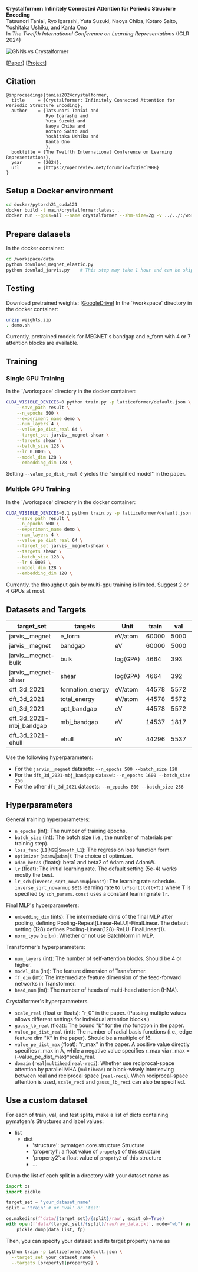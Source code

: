 **Crystalformer: Infinitely Connected Attention for Periodic Structure Encoding**  
Tatsunori Taniai, Ryo Igarashi, Yuta Suzuki, Naoya Chiba, Kotaro Saito, Yoshitaka Ushiku, and Kanta Ono  
In *The Twelfth International Conference on Learning Representations* (ICLR 2024)

![GNNs vs Crystalformer](https://omron-sinicx.github.io/crystalformer/assets/teaser.png "Crystalfomer")

[[Paper](https://openreview.net/forum?id=fxQiecl9HB)]  [[Project](https://omron-sinicx.github.io/crystalformer/)]

## Citation
```text
@inproceedings{taniai2024crystalformer,
  title     = {Crystalformer: Infinitely Connected Attention for Periodic Structure Encoding},
  author    = {Tatsunori Taniai and 
               Ryo Igarashi and 
               Yuta Suzuki and 
               Naoya Chiba and 
               Kotaro Saito and 
               Yoshitaka Ushiku and 
               Kanta Ono
               },
  booktitle = {The Twelfth International Conference on Learning Representations},
  year      = {2024},
  url       = {https://openreview.net/forum?id=fxQiecl9HB}
}
```

## Setup a Docker environment
```bash
cd docker/pytorch21_cuda121
docker build -t main/crystalformer:latest .
docker run --gpus=all --name crystalformer --shm-size=2g -v ../../:/workspace -it main/crystalformer:latest /bin/bash
```

## Prepare datasets
In the docker container:
```bash
cd /workspace/data
python download_megnet_elastic.py
python downlad_jarvis.py    # This step may take 1 hour and can be skipped for simple testing.
```

## Testing
Download pretrained weights: [[GoogleDrive](https://drive.google.com/file/d/1yEmwnWflYHGlwQia1xb3G91u2Edz8H2a/view?usp=sharing)]
In the `/workspace' directory in the docker container:
```bash
unzip weights.zip
. demo.sh
```
Currently, pretrained models for MEGNET's bandgap and e_form with 4 or 7 attention blocks are available.

## Training
### Single GPU Training
In the `/workspace' directory in the docker container:
```bash
CUDA_VISIBLE_DEVICES=0 python train.py -p latticeformer/default.json \
    --save_path result \
    --n_epochs 500 \
    --experiment_name demo \
    --num_layers 4 \
    --value_pe_dist_real 64 \
    --target_set jarvis__megnet-shear \
    --targets shear \
    --batch_size 128 \
    --lr 0.0005 \
    --model_dim 128 \
    --embedding_dim 128 \

```
Setting `--value_pe_dist_real 0` yields the "simplified model" in the paper.

### Multiple GPU Training
In the `/workspace' directory in the docker container:
```bash
CUDA_VISIBLE_DEVICES=0,1 python train.py -p latticeformer/default.json \
    --save_path result \
    --n_epochs 500 \
    --experiment_name demo \
    --num_layers 4 \
    --value_pe_dist_real 64 \
    --target_set jarvis__megnet-shear \
    --targets shear \
    --batch_size 128 \
    --lr 0.0005 \
    --model_dim 128 \
    --embedding_dim 128 \

```
Currently, the throughput gain by multi-gpu training is limited. Suggest 2 or 4 GPUs at most.

## Datasets and Targets

|     target_set          |   targets           |   Unit    |   train   |   val |   test    |
| ----------------------- | ------------------- | --------- | --------- | ----- | --------- |
| jarvis__megnet          | e_form              | eV/atom   | 60000     | 5000  | 4239      |
| jarvis__megnet          | bandgap             | eV        | 60000     | 5000  | 4239      |
| jarvis__megnet-bulk     | bulk                | log(GPA)  | 4664      | 393   | 393       |
| jarvis__megnet-shear    | shear               | log(GPA)  | 4664      | 392   | 393       |
| dft_3d_2021             | formation_energy    | eV/atom   | 44578     | 5572  | 5572      |
| dft_3d_2021             | total_energy        | eV/atom   | 44578     | 5572  | 5572      |
| dft_3d_2021             | opt_bandgap         | eV        | 44578     | 5572  | 5572      |
| dft_3d_2021-mbj_bandgap | mbj_bandgap         | eV        | 14537     | 1817  | 1817      |
| dft_3d_2021-ehull       | ehull               | eV        | 44296     | 5537  | 5537      |

Use the following hyperparameters:
- For the `jarvis__megnet` datasets: `--n_epochs 500 --batch_size 128`
- For the `dft_3d_2021-mbj_bandgap` dataset: `--n_epochs 1600 --batch_size 256`
- For the other `dft_3d_2021` datasets: `--n_epochs 800 --batch_size 256`

## Hyperparameters
General training hyperparameters:
- `n_epochs` (int): The number of training epochs.
- `batch_size` (int): The batch size (i.e., the number of materials per training step).
- `loss_func` (`L1`|`MSE`|`Smooth_L1`): The regression loss function form.
- `optimizer` (`adamw`|`adam`|): The choice of optimizer.
- `adam_betas` (floats): beta1 and beta2 of Adam and AdamW.
- `lr` (float): The initial learning rate. The default setting (5e-4) works mostly the best.
- `lr_sch` (`inverse_sqrt_nowarmup`|`const`): The learning rate schedule. `inverse_sqrt_nowarmup` sets learning rate to `lr*sqrt(t/(t+T))` where T is specified by `sch_params`. `const` uses a constant learning rate `lr`.

Final MLP's hyperparameters:
- `embedding_dim` (ints): The intermediate dims of the final MLP after pooling, defining Pooling-Repeat[Linear-ReLU]-FinalLinear. The default setting (128) defines Pooling-Linear(128)-ReLU-FinalLinear(1).
- `norm_type` (`no`|`bn`): Whether or not use BatchNorm in MLP.

Transformer's hyperparameters:
- `num_layers` (int): The number of self-attention blocks. Should be 4 or higher.
- `model_dim` (int): The feature dimension of Transformer.
- `ff_dim` (int): The intermediate feature dimension of the feed-forward networks in Transformer.
- `head_num` (int): The number of heads of multi-head attention (HMA).

Crystalformer's hyperparameters. 
- `scale_real` (float or floats): "r_0" in the paper. (Passing multiple values allows different settings for individual attention blocks.)
- `gauss_lb_real` (float): The bound "b" for the rho function in the paper.
- `value_pe_dist_real` (int): The number of radial basis functions (i.e., edge feature dim "K" in the paper). Should be a multiple of 16.
- `value_pe_dist_max` (float): "r_max" in the paper. A positive value directly specifies r_max in Å, while a negative value specifies r_max via r_max = (-value_pe_dist_max)*scale_real.
- `domain` (`real`|`multihead`|`real-reci`): Whether use reciprocal-space attention by parallel MHA (`multihead`) or block-wisely interleaving between real and reciprocal space (`real-reci`). When reciprocal-space attention is used,  `scale_reci` and `gauss_lb_reci` can also be specified.

## Use a custom dataset
For each of train, val, and test splits, make a list of dicts containing pymatgen's Structures and label values:
- list
  - dict
    - 'structure': pymatgen.core.structure.Structure
    - 'property1': a float value of `propety1` of this structure
    - 'property2': a float value of `propety2` of this structure
    - ...

Dump the list of each split in a directory with your dataset name as
```python
import os
import pickle

target_set = 'your_dataset_name'
split = 'train' # or 'val' or 'test'

os.makedirs(f'data/{target_set}/{split}/raw', exist_ok=True)
with open(f'data/{target_set}/{split}/raw/raw_data.pkl', mode="wb") as fp:
    pickle.dump(data_list, fp)
```

Then, you can specify your dataset and its target property name as
```bash
python train -p latticeformer/default.json \
  --target_set your_dataset_name \
  --targets [property1|property2] \
```
